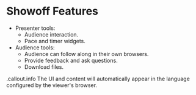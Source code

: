 <!SLIDE>
# Showoff Features

* Presenter tools:
    * Audience interaction.
    * Pace and timer widgets.
* Audience tools:
    * Audience can follow along in their own browsers.
    * Provide feedback and ask questions.
    * Download files.

.callout.info The UI and content will automatically appear in the language
configured by the viewer's browser.
